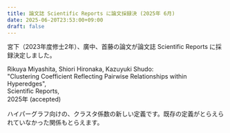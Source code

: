 ```yaml
---
title: 論文誌 Scientific Reports に論文採録決 (2025年 6月)
date: 2025-06-20T23:53:00+09:00
draft: false
---
```

宮下（2023年度修士2年）、廣中、首藤の論文が論文誌 Scientific Reports に採録決定しました。

Rikuya Miyashita, Shiori Hironaka, Kazuyuki Shudo:<br>
"Clustering Coefficient Reflecting Pairwise Relationships within Hyperedges",<br>
Scientific Reports,<br>
2025年 (accepted)

ハイパーグラフ向けの、クラスタ係数の新しい定義です。既存の定義がとらえられていなかった関係もとらえます。
